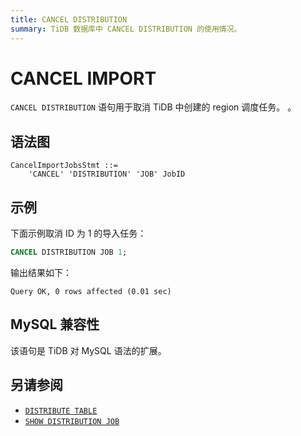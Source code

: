 ```yaml
---
title: CANCEL DISTRIBUTION
summary: TiDB 数据库中 CANCEL DISTRIBUTION 的使用情况。
---
```


# CANCEL IMPORT

`CANCEL DISTRIBUTION` 语句用于取消 TiDB 中创建的 region 调度任务。
。

## 语法图

```ebnf+diagram
CancelImportJobsStmt ::=
    'CANCEL' 'DISTRIBUTION' 'JOB' JobID
```

## 示例

下面示例取消 ID 为 1 的导入任务：

```sql
CANCEL DISTRIBUTION JOB 1;
```

输出结果如下：

```
Query OK, 0 rows affected (0.01 sec)
```

## MySQL 兼容性

该语句是 TiDB 对 MySQL 语法的扩展。

## 另请参阅

* [`DISTRIBUTE TABLE`](/sql-statements/sql-statement-distribute-table.md)
* [`SHOW DISTRIBUTION JOB`](/sql-statements/sql-statement-show-distribution-jobs.md)
